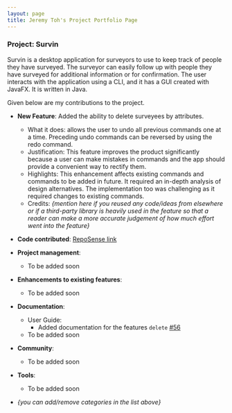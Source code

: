 ```yaml
---
layout: page
title: Jeremy Toh's Project Portfolio Page
---
```


### Project: Survin

Survin is a desktop application for surveyors to use to keep track of people they have surveyed. The surveyor can easily follow up with people they have surveyed for additional information or for confirmation. The user interacts with the application using a CLI, and it has a GUI created with JavaFX. It is written in Java.

Given below are my contributions to the project.

- **New Feature**: Added the ability to delete surveyees by attributes.

  - What it does: allows the user to undo all previous commands one at a time. Preceding undo commands can be reversed by using the redo command.
  - Justification: This feature improves the product significantly because a user can make mistakes in commands and the app should provide a convenient way to rectify them.
  - Highlights: This enhancement affects existing commands and commands to be added in future. It required an in-depth analysis of design alternatives. The implementation too was challenging as it required changes to existing commands.
  - Credits: _{mention here if you reused any code/ideas from elsewhere or if a third-party library is heavily used in the feature so that a reader can make a more accurate judgement of how much effort went into the feature}_

- **Code contributed**: [RepoSense link](https://nus-cs2103-ay2223s1.github.io/tp-dashboard/?search=deepimpactmir&breakdown=true)

- **Project management**:

  - To be added soon

- **Enhancements to existing features**:

  - To be added soon

- **Documentation**:

  - User Guide:
    - Added documentation for the features `delete` [\#56]()
  - To be added soon

- **Community**:

  - To be added soon

- **Tools**:

  - To be added soon

- _{you can add/remove categories in the list above}_
